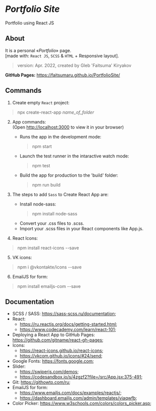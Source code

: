 # **_Portfolio Site_**
Portfolio using React JS

## About
It is a personal «_Portfolio_» page.\
[made with: `React JS`, `SCSS` & `HTML` + Responsive layout].

> version: Apr. 2022, created by Gleb 'Faitsuma' Kiryakov

__GitHub Pages:__ https://faitsumaru.github.io/PortfolioSite/

## Commands
1. Create empty `React` project:
> npx create-react-app *name_of_folder*

2. App commands:\
    (Open [http://localhost:3000](http://localhost:3000) to view it in your browser) 
   * Runs the app in the development mode:
      > npm start
   * Launch the test runner in the intaractive watch mode:
      > npm test
   * Build the app for production to the 'build' folder:
      > npm run build

3. The steps to add `Sass` to Create React App are:
   * Install node-sass:
      > npm install node-sass
   * Convert your .css files to .scss.
   * Import your .scss files in your React components like App.js.

4. React Icons:
  > npm install react-icons --save

5. VK icons: 
  > npm i @vkontakte/icons --save

6. EmailJS for form:
  > npm install emailjs-com --save

## Documentation
* SCSS / SASS: https://sass-scss.ru/documentation;
* React: 
    * https://ru.reactjs.org/docs/getting-started.html;
    * https://www.codecademy.com/learn/react-101;
* Deploying a React App to GitHub Pages: https://github.com/gitname/react-gh-pages;   
* Icons: 
    * https://react-icons.github.io/react-icons;
    * https://vkcom.github.io/icons/#24/send;
* Google Fonts: https://fonts.google.com;
* Slider: 
    * https://swiperjs.com/demos;
    * https://codesandbox.io/s/4zgzf2?file=/src/App.jsx:375-491;
* Git: https://githowto.com/ru;
* EmailJS for form:
    * https://www.emailjs.com/docs/examples/reactjs/;
    * https://dashboard.emailjs.com/admin/templates/viaqwfb;
* Color Picker: https://www.w3schools.com/colors/colors_picker.asp;